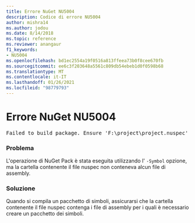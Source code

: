 ```yaml
---
title: Errore NuGet NU5004
description: Codice di errore NU5004
author: mishra14
ms.author: jodou
ms.date: 8/14/2018
ms.topic: reference
ms.reviewer: anangaur
f1_keywords:
- NU5004
ms.openlocfilehash: bd1ec2554a19f0516a813ffeea73b0f8cee670fb
ms.sourcegitcommit: ee6c3f203648a5561c809db54ebeb1d0f0598b68
ms.translationtype: MT
ms.contentlocale: it-IT
ms.lasthandoff: 01/26/2021
ms.locfileid: "98779793"
---
```

# <a name="nuget-error-nu5004"></a>Errore NuGet NU5004
<pre>Failed to build package. Ensure 'F:\project\project.nuspec' includes assembly files. For help on building symbols package, visit http://docs.nuget.org/.</pre>

### <a name="issue"></a>Problema

L'operazione di NuGet Pack è stata eseguita utilizzando l' `-Symbol` opzione, ma la cartella contenente il file nuspec non conteneva alcun file di assembly. 


### <a name="solution"></a>Soluzione

Quando si compila un pacchetto di simboli, assicurarsi che la cartella contenente il file nuspec contenga i file di assembly per i quali è necessario creare un pacchetto dei simboli.

